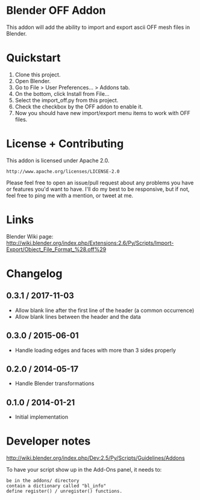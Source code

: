 # Blender OFF Addon

This addon will add the ability to import and export ascii OFF mesh files in Blender.

# Quickstart

1. Clone this project.
2. Open Blender.
3. Go to File > User Preferences... > Addons tab.
4. On the bottom, click Install from File...
5. Select the import_off.py from this project.
6. Check the checkbox by the OFF addon to enable it.
7. Now you should have new import/export menu items to work with OFF files.

# License + Contributing

This addon is licensed under Apache 2.0.

    http://www.apache.org/licenses/LICENSE-2.0

Please feel free to open an issue/pull request about any problems you have or
features you'd want to have. I'll do my best to be responsive, but if not,
feel free to ping me with a mention, or tweet at me.

# Links

Blender Wiki page: http://wiki.blender.org/index.php/Extensions:2.6/Py/Scripts/Import-Export/Object_File_Format_%28.off%29

# Changelog

## 0.3.1 / 2017-11-03

- Allow blank line after the first line of the header (a common occurrence)
- Allow blank lines between the header and the data

## 0.3.0 / 2015-06-01

- Handle loading edges and faces with more than 3 sides properly

## 0.2.0 / 2014-05-17

- Handle Blender transformations

## 0.1.0 / 2014-01-21

- Initial implementation

# Developer notes

http://wiki.blender.org/index.php/Dev:2.5/Py/Scripts/Guidelines/Addons

To have your script show up in the Add-Ons panel, it needs to:

    be in the addons/ directory
    contain a dictionary called "bl_info"
    define register() / unregister() functions. 
